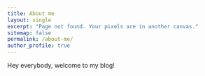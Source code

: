 ```yaml
---
title: About me
layout: single
excerpt: "Page not found. Your pixels are in another canvas."
sitemap: false
permalink: /about-me/
author_profile: true
---
```

Hey everybody, welcome to my blog! 